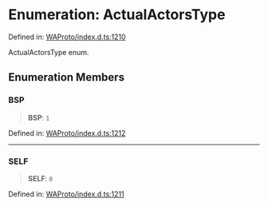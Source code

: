 # Enumeration: ActualActorsType

Defined in: [WAProto/index.d.ts:1210](https://github.com/Riders004/Tv/blob/3d6aaf6f3efb499dc9d0ca82bb24083bb45a8478/WAProto/index.d.ts#L1210)

ActualActorsType enum.

## Enumeration Members

### BSP

> **BSP**: `1`

Defined in: [WAProto/index.d.ts:1212](https://github.com/Riders004/Tv/blob/3d6aaf6f3efb499dc9d0ca82bb24083bb45a8478/WAProto/index.d.ts#L1212)

***

### SELF

> **SELF**: `0`

Defined in: [WAProto/index.d.ts:1211](https://github.com/Riders004/Tv/blob/3d6aaf6f3efb499dc9d0ca82bb24083bb45a8478/WAProto/index.d.ts#L1211)
